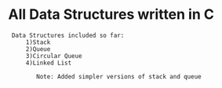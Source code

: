 ﻿# All Data Structures written in C 
     Data Structures included so far:
         1)Stack
         2)Queue
         3)Circular Queue
         4)Linked List

            Note: Added simpler versions of stack and queue

